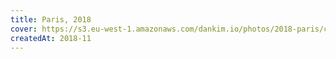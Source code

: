 ```yaml
---
title: Paris, 2018
cover: https://s3.eu-west-1.amazonaws.com/dankim.io/photos/2018-paris/cover.jpg
createdAt: 2018-11
---
```


<img src="https://s3.eu-west-1.amazonaws.com/dankim.io/photos/2018-paris/0001.jpg" alt="" class="lazyload">
<img src="https://s3.eu-west-1.amazonaws.com/dankim.io/photos/2018-paris/0002.jpg" alt="" class="lazyload">
<img src="https://s3.eu-west-1.amazonaws.com/dankim.io/photos/2018-paris/0003.jpg" alt="" class="lazyload">
<img src="https://s3.eu-west-1.amazonaws.com/dankim.io/photos/2018-paris/0004.jpg" alt="" class="lazyload">
<img src="https://s3.eu-west-1.amazonaws.com/dankim.io/photos/2018-paris/0005.jpg" alt="" class="lazyload">
<img src="https://s3.eu-west-1.amazonaws.com/dankim.io/photos/2018-paris/0006.jpg" alt="" class="lazyload">
<img src="https://s3.eu-west-1.amazonaws.com/dankim.io/photos/2018-paris/0007.jpg" alt="" class="lazyload">
<img src="https://s3.eu-west-1.amazonaws.com/dankim.io/photos/2018-paris/0008.jpg" alt="" class="lazyload">
<img src="https://s3.eu-west-1.amazonaws.com/dankim.io/photos/2018-paris/0009.jpg" alt="" class="lazyload">
<img src="https://s3.eu-west-1.amazonaws.com/dankim.io/photos/2018-paris/0010.jpg" alt="" class="lazyload">
<img src="https://s3.eu-west-1.amazonaws.com/dankim.io/photos/2018-paris/0011.jpg" alt="" class="lazyload">
<img src="https://s3.eu-west-1.amazonaws.com/dankim.io/photos/2018-paris/0012.jpg" alt="" class="lazyload">
<img src="https://s3.eu-west-1.amazonaws.com/dankim.io/photos/2018-paris/0013.jpg" alt="" class="lazyload">
<img src="https://s3.eu-west-1.amazonaws.com/dankim.io/photos/2018-paris/0014.jpg" alt="" class="lazyload">
<img src="https://s3.eu-west-1.amazonaws.com/dankim.io/photos/2018-paris/0015.jpg" alt="" class="lazyload">
<img src="https://s3.eu-west-1.amazonaws.com/dankim.io/photos/2018-paris/0016.jpg" alt="" class="lazyload">
<img src="https://s3.eu-west-1.amazonaws.com/dankim.io/photos/2018-paris/0017.jpg" alt="" class="lazyload">
<img src="https://s3.eu-west-1.amazonaws.com/dankim.io/photos/2018-paris/0018.jpg" alt="" class="lazyload">
<img src="https://s3.eu-west-1.amazonaws.com/dankim.io/photos/2018-paris/0019.jpg" alt="" class="lazyload">
<img src="https://s3.eu-west-1.amazonaws.com/dankim.io/photos/2018-paris/0020.jpg" alt="" class="lazyload">
<img src="https://s3.eu-west-1.amazonaws.com/dankim.io/photos/2018-paris/0021.jpg" alt="" class="lazyload">
<img src="https://s3.eu-west-1.amazonaws.com/dankim.io/photos/2018-paris/0022.jpg" alt="" class="lazyload">
<img src="https://s3.eu-west-1.amazonaws.com/dankim.io/photos/2018-paris/0023.jpg" alt="" class="lazyload">
<img src="https://s3.eu-west-1.amazonaws.com/dankim.io/photos/2018-paris/0024.jpg" alt="" class="lazyload">
<img src="https://s3.eu-west-1.amazonaws.com/dankim.io/photos/2018-paris/0025.jpg" alt="" class="lazyload">
<img src="https://s3.eu-west-1.amazonaws.com/dankim.io/photos/2018-paris/0026.jpg" alt="" class="lazyload">
<img src="https://s3.eu-west-1.amazonaws.com/dankim.io/photos/2018-paris/0027.jpg" alt="" class="lazyload">
<img src="https://s3.eu-west-1.amazonaws.com/dankim.io/photos/2018-paris/0028.jpg" alt="" class="lazyload">
<img src="https://s3.eu-west-1.amazonaws.com/dankim.io/photos/2018-paris/0029.jpg" alt="" class="lazyload">
<img src="https://s3.eu-west-1.amazonaws.com/dankim.io/photos/2018-paris/0030.jpg" alt="" class="lazyload">
<img src="https://s3.eu-west-1.amazonaws.com/dankim.io/photos/2018-paris/0031.jpg" alt="" class="lazyload">
<img src="https://s3.eu-west-1.amazonaws.com/dankim.io/photos/2018-paris/0032.jpg" alt="" class="lazyload">
